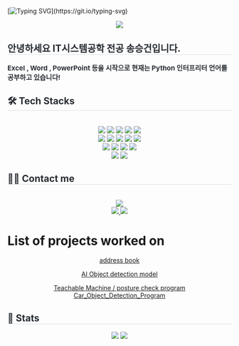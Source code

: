 [![Typing SVG](https://readme-typing-svg.demolab.com?font=Kanit&weight=600&size=30&pause=1000&color=F7F7F7&background=000000FE&center=true&vCenter=true&random=false&width=1050&height=100&lines=Hello%2C+my+name+is+Seung-Gun+Song.+From+now+on%2C+i+will+introduce+my+profile!!)](https://git.io/typing-svg)

<div align="center">
  <a href="https://github.com/kyechan99/capsule-render">
  <img src="https://capsule-render.vercel.app/api?type=transparent&height=300&color=gradient&text=Welcom%20To%20My%20Github&fontColor=FFFFFF&fontAlign=50&reversal=true&animation=scaleIn&desc=Portfolio&descSize=30&textBg=false&strokeWidth=3&stroke=9C89FF&fontAlignY=44"/></a>
</div>

<div style="text-align: left;"> 
    <h2 style="border-bottom: 1px solid #d8dee4; color: #282d33;"> 안녕하세요 IT시스템공학 전공 송승건입니다. </h2>  
    <div style="font-weight: 700; font-size: 15px; text-align: left; color: #282d33;"> Excel , Word , PowerPoint 등을 시작으로 현재는 Python 인터프리터 언어를 공부하고 있습니다!  </div> 
    </div>

<div style="text-align: left;">
<h2 style="border-bottom: 1px solid #d8dee4; color: #282d33;"> 🛠️ Tech Stacks </h2> <br> 
<div  align= "center"> <img src="https://img.shields.io/badge/Android-3DDC84?style=for-the-badge&logo=Android&logoColor=white">
      <img src="https://img.shields.io/badge/Apache Tomcat-F8DC75?style=for-the-badge&logo=Apache Tomcat&logoColor=white">
      <img src="https://img.shields.io/badge/C-A8B9CC?style=for-the-badge&logo=C&logoColor=white">
      <img src="https://img.shields.io/badge/Django-092E20?style=for-the-badge&logo=Django&logoColor=white">
      <img src="https://img.shields.io/badge/Github-181717?style=for-the-badge&logo=Github&logoColor=white">
      <br/><img src="https://img.shields.io/badge/Git-F05032?style=for-the-badge&logo=Git&logoColor=white">
      <img src="https://img.shields.io/badge/HTML5-E34F26?style=for-the-badge&logo=HTML5&logoColor=white">
      <img src="https://img.shields.io/badge/Java-007396?style=for-the-badge&logo=Java&logoColor=white">
      <img src="https://img.shields.io/badge/Javascript-F7DF1E?style=for-the-badge&logo=Javascript&logoColor=white">
      <img src="https://img.shields.io/badge/Keras-D00000?style=for-the-badge&logo=Keras&logoColor=white">
      <br/><img src="https://img.shields.io/badge/Linux-FCC624?style=for-the-badge&logo=Linux&logoColor=white">
      <img src="https://img.shields.io/badge/MariaDB-003545?style=for-the-badge&logo=MariaDB&logoColor=white">
      <img src="https://img.shields.io/badge/MySQL-4479A1?style=for-the-badge&logo=MySQL&logoColor=white">
      <img src="https://img.shields.io/badge/Python-3776AB?style=for-the-badge&logo=Python&logoColor=white">
      <br/><img src="https://img.shields.io/badge/PyTorch-EE4C2C?style=for-the-badge&logo=PyTorch&logoColor=white">
      <img src="https://img.shields.io/badge/Tensorflow-FF6F00?style=for-the-badge&logo=Tensorflow&logoColor=white">
      </div>
</div>
<div style="text-align: left;">
<h2 style="border-bottom: 1px solid #d8dee4; color: #282d33;"> 🧑‍💻 Contact me </h2> <br>
<div align= "center"> <a href=mailto:thdtmdrj@gmail.com> <img src="https://img.shields.io/badge/Gmail-EA4335?style=for-the-badge&logo=Gmail&logoColor=white&link=mailto:thdtmdrj@gmail.com"> </a> </div>
<div align= "center"> <a href="https://hits.seeyoufarm.com">
  <a href="https://open.kakao.com/o/s7Khwyvg"><img src="https://img.shields.io/badge/KakaoTalk-FFCD00?style=for-the-badge&logoColor=black&logo=KakaoTalk"> </a>
  <img src="https://hits.seeyoufarm.com/api/count/incr/badge.svg?url=https%3A%2F%2Fgithub.com%2FSongSeungGun%2F&count_bg=%23000000&title_bg=%23000000&icon=github.svg&icon_color=%23FFFFFF&title=GitHub&edge_flat=false"/></a>
   </div> 
</div>

# List of projects worked on

<div align="center">
<a href="https://github.com/Songseunggeon/addbook"> address book </a>  <br>
<p align="center">
<a href="https://github.com/SongSeungGun/AiModels"> AI Object detection model </a>  
</p>
<a href="https://songseunggun.github.io/TM-02/"> Teachable Machine / posture check program </a>  <br>
<a href="https://songseunggun.github.io/Car_Object_Detection_Program"> Car_Object_Detection_Program </a>  <br>
</div>

<div style="text-align: left;"> 
<h2 style="border-bottom: 1px solid #d8dee4; color: #282d33;"> 🏅 Stats </h2> 
  <div align= "center"> <img src="https://github-readme-stats.vercel.app/api?username=SongSeungGun&bg_color=60,85a5e5,66f0e7&title_color=ffffff&text_color=ffffff"/> 
  <img src="https://github-readme-stats.vercel.app/api/top-langs/?username=SongSeungGun&layout=compact&bg_color=60,85a5e5,66f0e7&title_color=ffffff&text_color=ffffff"/>
  </div> 
</div>
    
